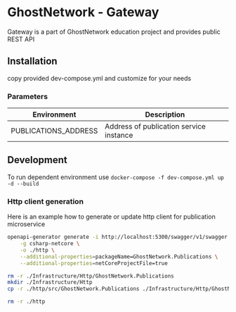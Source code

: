 # GhostNetwork - Gateway

Gateway is a part of GhostNetwork education project and provides public REST API

## Installation

copy provided dev-compose.yml and customize for your needs

### Parameters

| Environment          | Description                             |
|----------------------|---------------------------------------- |
| PUBLICATIONS_ADDRESS | Address of publication service instance |

## Development

To run dependent environment use `docker-compose -f dev-compose.yml up -d --build`

### Http client generation

Here is an example how to generate or update http client for publication microservice

```bash
openapi-generator generate -i http://localhost:5300/swagger/v1/swagger.json \
    -g csharp-netcore \
    -o ./http \
    --additional-properties=packageName=GhostNetwork.Publications \
    --additional-properties=netCoreProjectFile=true

rm -r ./Infrastructure/Http/GhostNetwork.Publications
mkdir ./Infrastructure/Http
cp -r ./http/src/GhostNetwork.Publications ./Infrastructure/Http/GhostNetwork.Publications

rm -r ./http
```
